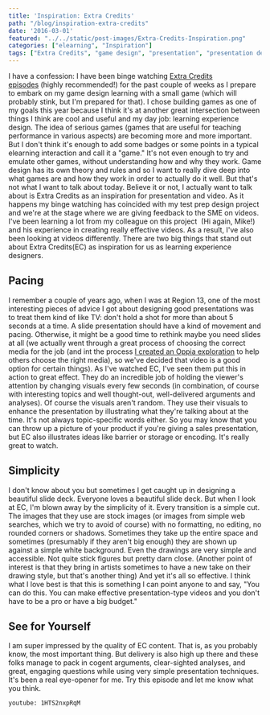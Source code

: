 ```yaml
---
title: 'Inspiration: Extra Credits'
path: "/blog/inspiration-extra-credits"
date: '2016-03-01'
featured: "../../static/post-images/Extra-Credits-Inspiration.png"
categories: ["elearning", "Inspiration"]
tags: ["Extra Credits", "game design", "presentation", "presentation design", "video"]
---
```


I have a confession: I have been binge watching [Extra Credits episodes](http://extra-credits.net/) (highly recommended!) for the past couple of weeks as I prepare to embark on my game design learning with a small game (which will probably stink, but I'm prepared for that). I chose building games as one of my goals this year because I think it's at another great intersection between things I think are cool and useful and my day job: learning experience design. The idea of serious games (games that are useful for teaching performance in various aspects) are becoming more and more important. But I don't think it's enough to add some badges or some points in a typical elearning interaction and call it a "game." It's not even enough to try and emulate other games, without understanding how and why they work. Game design has its own theory and rules and so I want to really dive deep into what games are and how they work in order to actually do it well. But that's not what I want to talk about today. Believe it or not, I actually want to talk about is Extra Credits as an inspiration for presentation and video. As it happens my binge watching has coincided with my test prep design project and we're at the stage where we are giving feedback to the SME on videos. I've been learning a lot from my colleague on this project  (Hi again, Mike!) and his experience in creating really effective videos. As a result, I've also been looking at videos differently. There are two big things that stand out about Extra Credits(EC) as inspiration for us as learning experience designers.

## Pacing

I remember a couple of years ago, when I was at Region 13, one of the most interesting pieces of advice I got about designing good presentations was to treat them kind of like TV: don't hold a shot for more than about 5 seconds at a time. A slide presentation should have a kind of movement and pacing. Otherwise, it might be a good time to rethink maybe you need slides at all (we actually went through a great process of choosing the correct media for the job (and int the process [I created an Oppia exploration](/blog/diving-into-oppia/) to help others choose the right media), so we've decided that video is a good option for certain things). As I've watched EC, I've seen them put this in action to great effect. They do an incredible job of holding the viewer's attention by changing visuals every few seconds (in combination, of course with interesting topics and well thought-out, well-delivered arguments and analyses). Of course the visuals aren't random. They use their visuals to enhance the presentation by illustrating what they're talking about at the time. It's not always topic-specific words either. So you may know that you can throw up a picture of your product if you're giving a sales presentation, but EC also illustrates ideas like barrier or storage or encoding. It's really great to watch.

## Simplicity

I don't know about you but sometimes I get caught up in designing a beautiful slide deck. Everyone loves a beautiful slide deck. But when I look at EC, I'm blown away by the simplicity of it. Every transition is a simple cut. The images that they use are stock images (or images from simple web searches, which we try to avoid of course) with no formatting, no editing, no rounded corners or shadows. Sometimes they take up the entire space and sometimes (presumably if they aren't big enough) they are shown up against a simple white background. Even the drawings are very simple and accessible. Not quite stick figures but pretty darn close. (Another point of interest is that they bring in artists sometimes to have a new take on their drawing style, but that's another thing) And yet it's all so effective. I think what I love best is that this is something I can point anyone to and say, "You can do this. You can make effective presentation-type videos and you don't have to be a pro or have a big budget."

## See for Yourself

I am super impressed by the quality of EC content. That is, as you probably know, the most important thing. But delivery is also high up there and these folks manage to pack in cogent arguments, clear-sighted analyses, and great, engaging questions while using very simple presentation techniques. It's been a real eye-opener for me. Try this episode and let me know what you think.

`youtube: 1HTS2nxpRqM`
